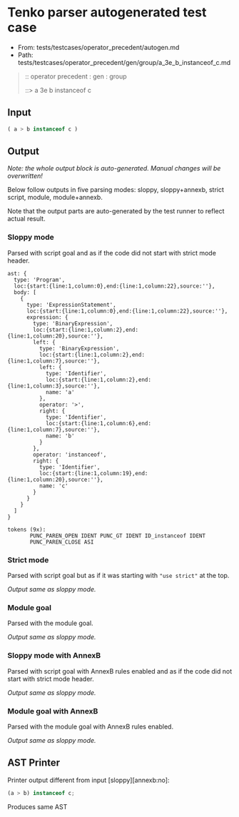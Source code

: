 # Tenko parser autogenerated test case

- From: tests/testcases/operator_precedent/autogen.md
- Path: tests/testcases/operator_precedent/gen/group/a_3e_b_instanceof_c.md

> :: operator precedent : gen : group
>
> ::> a 3e b instanceof c

## Input


`````js
( a > b instanceof c )
`````

## Output

_Note: the whole output block is auto-generated. Manual changes will be overwritten!_

Below follow outputs in five parsing modes: sloppy, sloppy+annexb, strict script, module, module+annexb.

Note that the output parts are auto-generated by the test runner to reflect actual result.

### Sloppy mode

Parsed with script goal and as if the code did not start with strict mode header.

`````
ast: {
  type: 'Program',
  loc:{start:{line:1,column:0},end:{line:1,column:22},source:''},
  body: [
    {
      type: 'ExpressionStatement',
      loc:{start:{line:1,column:0},end:{line:1,column:22},source:''},
      expression: {
        type: 'BinaryExpression',
        loc:{start:{line:1,column:2},end:{line:1,column:20},source:''},
        left: {
          type: 'BinaryExpression',
          loc:{start:{line:1,column:2},end:{line:1,column:7},source:''},
          left: {
            type: 'Identifier',
            loc:{start:{line:1,column:2},end:{line:1,column:3},source:''},
            name: 'a'
          },
          operator: '>',
          right: {
            type: 'Identifier',
            loc:{start:{line:1,column:6},end:{line:1,column:7},source:''},
            name: 'b'
          }
        },
        operator: 'instanceof',
        right: {
          type: 'Identifier',
          loc:{start:{line:1,column:19},end:{line:1,column:20},source:''},
          name: 'c'
        }
      }
    }
  ]
}

tokens (9x):
       PUNC_PAREN_OPEN IDENT PUNC_GT IDENT ID_instanceof IDENT
       PUNC_PAREN_CLOSE ASI
`````

### Strict mode

Parsed with script goal but as if it was starting with `"use strict"` at the top.

_Output same as sloppy mode._

### Module goal

Parsed with the module goal.

_Output same as sloppy mode._

### Sloppy mode with AnnexB

Parsed with script goal with AnnexB rules enabled and as if the code did not start with strict mode header.

_Output same as sloppy mode._

### Module goal with AnnexB

Parsed with the module goal with AnnexB rules enabled.

_Output same as sloppy mode._

## AST Printer

Printer output different from input [sloppy][annexb:no]:

````js
(a > b) instanceof c;
````

Produces same AST
